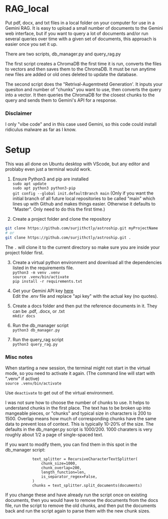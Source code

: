 # RAG_local
Put pdf, docx, and txt files in a local folder on your computer for use in a Gemini RAG. It is easy to upload a small number of documents to the Gemini web interface, but if you want to query a lot of documents and/or run several queries over time with a given set of documents, this approach is easier once you set it up.

There are two scripts, db_manager.py and query_rag.py

The first script creates a ChromaDB the first time it is run, converts the files to vectors and then saves them to the ChromaDB. It must be run anytime new files are added or old ones deleted to update the database.

The second script does the "Retrival-Augemtnetd Generation'. It inputs your quesiton and number of "chunks" you want to use, then converts the query into a vector.  It then queries the ChromaDB for the closest chunks to the query and sends them to Gemini's API for a response.

### Disclaimer
I only "vibe code" and in this case used Gemini, so this code could install ridiculus malware as far as I know.

# Setup
This was all done on Ubuntu desktop with VScode, but any editor and problaby even just a terminal would work.

1. Ensure Python3 and pip are installed  
`sudo apt update`  
`sudo apt python3 python3-pip`  
`git config --global init.defaultBranch main`
 (Only if you want the initial branch of all future local repositories to be called "main" which lines up with Github and makes things easier. Otherwise it defaults to "Master". Only need to do this the first time.)

2. Create a project folder and clone the repository  
```bash
git clone https://github.com/surjithctly/astroship.git myProjectName
# or
git clone https://github.com/surjithctly/astroship.git .
```  
The `.` will clone it to the current directory so make sure you are inside your project folder first.

3. Create a virtual python environment and download all the dependencies listed in the requirements file.  
`python3 -m venv .venv`  
`source .venv/bin/activate`  
`pip install -r requirements.txt`

4. Get your Gemini API key [here](https://makersuite.google.com/app/apikey)  
Edit the .env file and replace "api key" with the actual key (no quotes).

5. Create a docs folder and then put the reference documents in it.  They can be .pdf, .docx, or .txt  
`mkdir docs`

6. Run the db_manager script  
`python3 db_manager.py`

7. Run the query_rag script  
`python3 query_rag.py`  

### Misc notes  
When starting a new session, the terminal might not start in the virtual mode, so you need to activate it again. (The command line will start with ".venv" if active)  
`source .venv/bin/activate`  

Use `deactivate` to get out of the virtual environment.  

I was not sure how to choose the number of chunks to use. It helps to understand chunks in the first place. The text has to be broken up into mangeable pieces, or "chunks" and typical size in characters is 200 to 1500. Overlap means how much of corresponding chunks have the same data to prevent loss of context. This is typically 10-20% of the size. The defaults in the db_manger.py script is 1000/200.  1000 charaters is very roughly about 1/2 a page of single-spaced text.

If you want to modify them, you can find them in this spot in the db_manager script:  
```            # Use a text splitter to break the document into manageable chunks.
            text_splitter = RecursiveCharacterTextSplitter(
                chunk_size=1000,
                chunk_overlap=200,
                length_function=len,
                is_separator_regex=False,
            )
            chunks = text_splitter.split_documents(documents)
```

If you change these and have already run the script once on existing documents, then you would have to remove the documents from the docs file, run the script to remove the old chunks, and then put the documents back and run the script again to parse them with the new chunk sizes.
